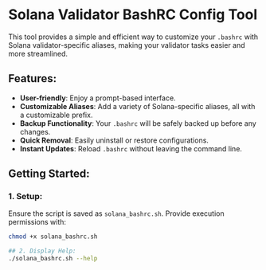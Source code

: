 # Solana Validator BashRC Config Tool

This tool provides a simple and efficient way to customize your `.bashrc` with Solana validator-specific aliases, making your validator tasks easier and more streamlined.

## Features:

- **User-friendly**: Enjoy a prompt-based interface.
- **Customizable Aliases**: Add a variety of Solana-specific aliases, all with a customizable prefix.
- **Backup Functionality**: Your `.bashrc` will be safely backed up before any changes.
- **Quick Removal**: Easily uninstall or restore configurations.
- **Instant Updates**: Reload `.bashrc` without leaving the command line.

## Getting Started:

### 1. Setup:

Ensure the script is saved as `solana_bashrc.sh`. Provide execution permissions with:

```bash
chmod +x solana_bashrc.sh

## 2. Display Help:
./solana_bashrc.sh --help
